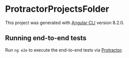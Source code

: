 # ProtractorProjectsFolder

This project was generated with [Angular CLI](https://github.com/angular/angular-cli) version 8.2.0.

## Running end-to-end tests

Run `ng e2e` to execute the end-to-end tests via [Protractor](http://www.protractortest.org/).

